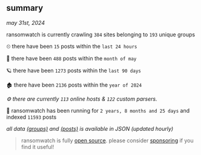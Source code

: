 
## summary
_may 31st, 2024_

ransomwatch is currently crawling `384` sites belonging to `193` unique groups

⏲ there have been `15` posts within the `last 24 hours`

🦈 there have been `488` posts within the `month of may`

🪐 there have been `1273` posts within the `last 90 days`

🏚 there have been `2136` posts within the `year of 2024`

_⚙️ there are currently `113` online hosts & `122` custom parsers._

🦕 ransomwatch has been running for `2 years, 8 months and 25 days` and indexed `11593` posts

_all data  [(groups)](http://ransomwhat.telemetry.ltd/groups) and [(posts)](http://ransomwhat.telemetry.ltd/posts) is available in JSON (updated hourly)_

> ransomwatch is fully [open source](https://github.com/joshhighet/ransomwatch#ransomwatch--). please consider [sponsoring](https://github.com/sponsors/joshhighet) if you find it useful!
